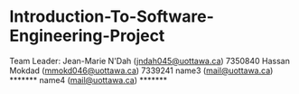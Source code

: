 # Introduction-To-Software-Engineering-Project

Team Leader: Jean-Marie N'Dah    (jndah045@uottawa.ca) 7350840 
                        Hassan Mokdad   (mmokd046@uottawa.ca) 7339241
                        name3    (mail@uottawa.ca) *******
                        name4  (mail@uottawa.ca) *******
                        
